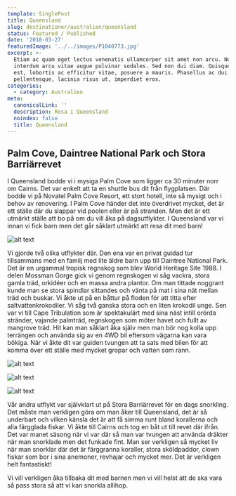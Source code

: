 ```yaml
---
template: SinglePost
title: Queensland
slug: destinationer/australien/queensland
status: Featured / Published
date: '2018-03-27'
featuredImage: '../../images/P1040773.jpg'
excerpt: >-
  Etiam ac quam eget lectus venenatis ullamcorper sit amet non arcu. Nullam
  interdum arcu vitae augue pulvinar sodales. Sed non dui diam. Quisque lectus
  est, lobortis ac efficitur vitae, posuere a mauris. Phasellus ac dui
  pellentesque, lacinia risus ut, imperdiet eros.
categories:
  - category: Australien
meta:
  canonicalLink: ''
  description: Resa i Queensland
  noindex: false
  title: Queensland
---
```

## Palm Cove, Daintree National Park och Stora Barriärrevet

I Queensland bodde vi i mysiga Palm Cove som ligger ca 30 minuter norr om Cairns. Det var enkelt att ta en shuttle bus dit från flygplatsen. Där bodde vi på Novatel Palm Cove Resort, ett stort hotell, inte så mysigt och i behov av renovering. I Palm Cove händer det inte överdrivet mycket, det är ett ställe där du slappar vid poolen eller är på stranden. Men det är ett utmärkt ställe att bo på om du vill åka på dagsutflykter. I Queensland var vi innan vi fick barn men det går såklart utmärkt att resa dit med barn! 

![alt text](/images/P1040835.jpg "Palm Cove i Queensland")

Vi gjorde två olika utflykter där. Den ena var en privat guidad tur tillsammans med en familj med lite äldre barn upp till Daintree National Park. Det är en urgammal tropisk regnskog som blev World Heritage Site 1988. I delen Mossman Gorge gick vi genom regnskogen vi såg vackra, stora gamla träd, orkidéer och en massa andra plantor. Om man tittade noggrant kunde man se stora spindlar sittandes och vänta på mat i sina nät mellan träd och buskar. Vi åkte ut på en båttur på floden för att titta efter saltvattenkrokodiler. Vi såg två ganska stora och en liten krokodil unge. Sen var vi till Cape Tribulation som är spektakulärt med sina näst intill orörda stränder, vajande palmträd, regnskogen som möter havet och fullt av mangrove träd. Hit kan man såklart åka själv men man bör nog kolla upp terrängen och använda sig av en 4WD bil eftersom vägarna kan vara bökiga. När vi åkte dit var guiden tvungen att ta sats med bilen för att komma över ett ställe med mycket gropar och vatten som rann.

![alt text](/images/P1040744.jpg "Krokodil i Daintree National Park")

![alt text](/images/P1040773.jpg "Mangrove träd i Cape Tribulation")

![alt text](/images/P1040776.jpg "Strand och palmer i Cape Tribulation")

Vår andra utflykt var självklart ut på Stora Barriärrevet för en dags snorkling. Det måste man verkligen göra om man åker till Queensland, det är så underbart och vilken känsla det är att få simma runt bland korallerna och alla färgglada fiskar. Vi åkte till Cairns och tog en båt ut till revet där ifrån. Det var manet säsong när vi var där så man var tvungen att använda dräkter när man snorklade men det funkade fint. Man ser verkligen så mycket liv när man snorklar där det är färggranna koraller, stora sköldpaddor, clown fiskar som bor i sina anemoner, revhajar och mycket mer. Det är verkligen helt fantastiskt!

Vi vill verkligen åka tillbaka dit med barnen men vi vill helst att de ska vara så pass stora så att vi kan snorkla allihop.


